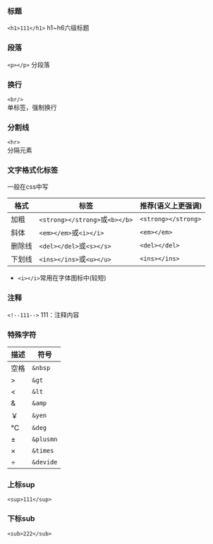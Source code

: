 ### 标题
`<h1>111</h1>`
h1~h6六级标题
### 段落
`<p></p>`
分段落
### 换行
`<br/>`  
单标签，强制换行
### 分割线
`<hr>`  
分隔元素
### 文字格式化标签
一般在css中写

| 格式   | 标签                           | 推荐(语义上更强调)  |
| ------ | ------------------------------ | ------------------- |
| 加粗   | `<strong></strong>`或`<b></b>` | `<strong></strong>` |
| 斜体   | `<em></em>`或`<i></i>`         | `<em></em>`         |
| 删除线 | `<del></del>`或`<s></s>`       | `<del></del>`       |
| 下划线 | `<ins></ins>`或`<u></u>`       | `<ins></ins>`       |

- `<i></i>`常用在字体图标中(较短)

### 注释 
`<!--111-->`
111：注释内容
### 特殊字符
| 描述 | 符号      |
| ---- | --------- |
| 空格 | `&nbsp`   |
| >    | `&gt`     |
| <    | `&lt`     |
| &    | `&amp`    |
| ￥   | `&yen`    |
| ℃    | `&deg`    |
| ±    | `&plusmn` |
| ×    | `&times`  |
| ÷    | `&devide` |
### 上标sup
`<sup>111</sup>`  
### 下标sub
`<sub>222</sub>`  